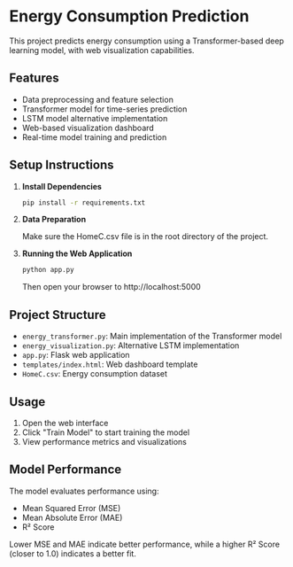 # Energy Consumption Prediction

This project predicts energy consumption using a Transformer-based deep learning model, with web visualization capabilities.

## Features

- Data preprocessing and feature selection
- Transformer model for time-series prediction
- LSTM model alternative implementation
- Web-based visualization dashboard
- Real-time model training and prediction

## Setup Instructions

1. **Install Dependencies**

   ```bash
   pip install -r requirements.txt
   ```

2. **Data Preparation**
   
   Make sure the HomeC.csv file is in the root directory of the project.

3. **Running the Web Application**

   ```bash
   python app.py
   ```
   
   Then open your browser to http://localhost:5000

## Project Structure

- `energy_transformer.py`: Main implementation of the Transformer model
- `energy_visualization.py`: Alternative LSTM implementation
- `app.py`: Flask web application
- `templates/index.html`: Web dashboard template
- `HomeC.csv`: Energy consumption dataset

## Usage

1. Open the web interface
2. Click "Train Model" to start training the model
3. View performance metrics and visualizations

## Model Performance

The model evaluates performance using:
- Mean Squared Error (MSE)
- Mean Absolute Error (MAE)
- R² Score

Lower MSE and MAE indicate better performance, while a higher R² Score (closer to 1.0) indicates a better fit. 